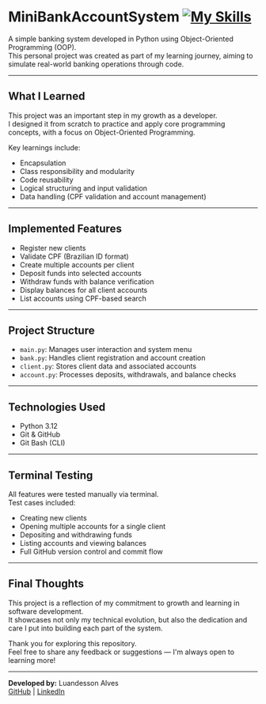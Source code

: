 # MiniBankAccountSystem [![My Skills](https://skillicons.dev/icons?i=py&theme=light)](https://skillicons.dev)

A simple banking system developed in Python using Object-Oriented Programming (OOP).  
This personal project was created as part of my learning journey, aiming to simulate real-world banking operations through code.

---

## What I Learned

This project was an important step in my growth as a developer.  
I designed it from scratch to practice and apply core programming concepts, with a focus on Object-Oriented Programming.

Key learnings include:

- Encapsulation
- Class responsibility and modularity
- Code reusability
- Logical structuring and input validation
- Data handling (CPF validation and account management)

---

## Implemented Features

- Register new clients
- Validate CPF (Brazilian ID format)
- Create multiple accounts per client
- Deposit funds into selected accounts
- Withdraw funds with balance verification
- Display balances for all client accounts
- List accounts using CPF-based search

---

## Project Structure

- `main.py`: Manages user interaction and system menu
- `bank.py`: Handles client registration and account creation
- `client.py`: Stores client data and associated accounts
- `account.py`: Processes deposits, withdrawals, and balance checks

---

## Technologies Used

- Python 3.12
- Git & GitHub
- Git Bash (CLI)

---

## Terminal Testing

All features were tested manually via terminal.  
Test cases included:

- Creating new clients
- Opening multiple accounts for a single client
- Depositing and withdrawing funds
- Listing accounts and viewing balances
- Full GitHub version control and commit flow

---

## Final Thoughts

This project is a reflection of my commitment to growth and learning in software development.  
It showcases not only my technical evolution, but also the dedication and care I put into building each part of the system.

Thank you for exploring this repository.  
Feel free to share any feedback or suggestions — I'm always open to learning more!

---

**Developed by:** Luandesson Alves  
[GitHub](https://github.com/Luandesson) | [LinkedIn](https://www.linkedin.com/in/luandesson/)
